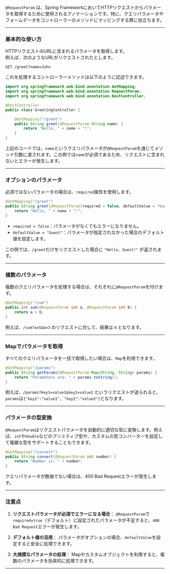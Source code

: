 `@RequestParam` は、Spring FrameworkにおいてHTTPリクエストからパラメータを取得するために使用されるアノテーションです。特に、クエリパラメータやフォームデータをコントローラーのメソッドにマッピングする際に役立ちます。


---

### 基本的な使い方

HTTPリクエストのURLに含まれるパラメータを取得します。  
例えば、次のようなURLがリクエストされたとします。

```
GET /greet?name=John
```

これを処理するコントローラーメソッドは以下のように記述できます。

```java
import org.springframework.web.bind.annotation.GetMapping;
import org.springframework.web.bind.annotation.RequestParam;
import org.springframework.web.bind.annotation.RestController;

@RestController
public class GreetingController {

    @GetMapping("/greet")
    public String greet(@RequestParam String name) {
        return "Hello, " + name + "!";
    }
}
```

上記のコードでは、`name`というクエリパラメータが`@RequestParam`を通じてメソッド引数に渡されます。この例では`name`が必須であるため、リクエストに含まれないとエラーが発生します。

---

### オプションのパラメータ

必須ではないパラメータの場合は、`required`属性を使用します。

```java
@GetMapping("/greet")
public String greet(@RequestParam(required = false, defaultValue = "Guest") String name) {
    return "Hello, " + name + "!";
}
```

- `required = false`：パラメータがなくてもエラーになりません。
- `defaultValue = "Guest"`：パラメータが指定されなかった場合のデフォルト値を設定します。

この例では、`/greet`だけをリクエストした場合に `"Hello, Guest!"` が返されます。

---

### 複数のパラメータ

複数のクエリパラメータを処理する場合は、それぞれに`@RequestParam`を付けます。

```java
@GetMapping("/sum")
public int sum(@RequestParam int a, @RequestParam int b) {
    return a + b;
}
```

例えば、`/sum?a=5&b=3` のリクエストに対して、結果は `8` となります。

---

### Mapでパラメータを取得

すべてのクエリパラメータを一括で取得したい場合は、`Map`を利用できます。

```java
@GetMapping("/params")
public String getParams(@RequestParam Map<String, String> params) {
    return "Parameters are: " + params.toString();
}
```

例えば、`/params?key1=value1&key2=value2` というリクエストが送られると、`params`は`{"key1":"value1", "key2":"value2"}`となります。

---

### パラメータの型変換

`@RequestParam`はリクエストパラメータを自動的に適切な型に変換します。例えば、`int`や`double`などのプリミティブ型や、カスタムの型コンバーターを設定して複雑な型をサポートすることもできます。

```java
@GetMapping("/convert")
public String convert(@RequestParam int number) {
    return "Number is: " + number;
}
```

クエリパラメータが数値でない場合は、400 Bad Requestエラーが発生します。

---

### 注意点

1. **リクエストパラメータが必須でエラーになる場合**：
   `@RequestParam`で`required=true`（デフォルト）に設定されたパラメータが不足すると、`400 Bad Request`エラーが発生します。

2. **デフォルト値の活用**：
   パラメータがオプションの場合、`defaultValue`を設定すると安全に処理できます。

3. **大規模なパラメータの処理**：
   Mapやカスタムオブジェクトを利用すると、複数のパラメータを効率的に処理できます。

---


